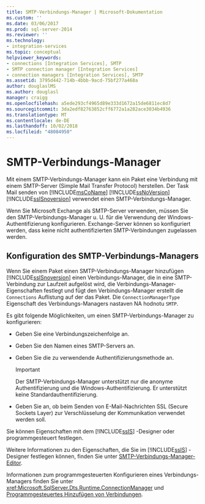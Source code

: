 ```yaml
---
title: SMTP-Verbindungs-Manager | Microsoft-Dokumentation
ms.custom: ''
ms.date: 03/06/2017
ms.prod: sql-server-2014
ms.reviewer: ''
ms.technology:
- integration-services
ms.topic: conceptual
helpviewer_keywords:
- connections [Integration Services], SMTP
- SMTP connection manager [Integration Services]
- connection managers [Integration Services], SMTP
ms.assetid: 3795d442-714b-4bbb-9acd-75bf277a468a
author: douglaslMS
ms.author: douglasl
manager: craigg
ms.openlocfilehash: a5ede293cf4965d89e333d1672a15de6811ec8d7
ms.sourcegitcommit: 3da2edf82763852cff6772a1a282ace3034b4936
ms.translationtype: MT
ms.contentlocale: de-DE
ms.lasthandoff: 10/02/2018
ms.locfileid: "48084950"
---
```

# <a name="smtp-connection-manager"></a>SMTP-Verbindungs-Manager
  Mit einem SMTP-Verbindungs-Manager kann ein Paket eine Verbindung mit einem SMTP-Server (Simple Mail Transfer Protocol) herstellen. Der Task Mail senden von [!INCLUDE[msCoName](../../includes/msconame-md.md)] [!INCLUDE[ssNoVersion](../../includes/ssnoversion-md.md)] [!INCLUDE[ssISnoversion](../../includes/ssisnoversion-md.md)] verwendet einen SMTP-Verbindungs-Manager.  
  
 Wenn Sie Microsoft Exchange als SMTP-Server verwenden, müssen Sie den SMTP-Verbindungs-Manager u. U. für die Verwendung der Windows-Authentifizierung konfigurieren. Exchange-Server können so konfiguriert werden, dass keine nicht authentifizierten SMTP-Verbindungen zugelassen werden.  
  
## <a name="configuration-the-smtp-connection-manager"></a>Konfiguration des SMTP-Verbindungs-Managers  
 Wenn Sie einem Paket einen SMTP-Verbindungs-Manager hinzufügen [!INCLUDE[ssISnoversion](../../includes/ssisnoversion-md.md)] einen Verbindungs-Manager, die in eine SMTP-Verbindung zur Laufzeit aufgelöst wird, die Verbindungs-Manager-Eigenschaften festlegt und fügt den Verbindungs-Manager erstellt die `Connections` Auflistung auf der das Paket. Die `ConnectionManagerType` Eigenschaft des Verbindungs-Managers nastaven NA hodnotu `SMTP`.  
  
 Es gibt folgende Möglichkeiten, um einen SMTP-Verbindungs-Manager zu konfigurieren:  
  
-   Geben Sie eine Verbindungszeichenfolge an.  
  
-   Geben Sie den Namen eines SMTP-Servers an.  
  
-   Geben Sie die zu verwendende Authentifizierungsmethode an.  
  
    > [!IMPORTANT]  
    >  Der SMTP-Verbindungs-Manager unterstützt nur die anonyme Authentifizierung und die Windows-Authentifizierung. Er unterstützt keine Standardauthentifizierung.  
  
-   Geben Sie an, ob beim Senden von E-Mail-Nachrichten SSL (Secure Sockets Layer) zur Verschlüsselung der Kommunikation verwendet werden soll.  
  
 Sie können Eigenschaften mit dem [!INCLUDE[ssIS](../../includes/ssis-md.md)] -Designer oder programmgesteuert festlegen.  
  
 Weitere Informationen zu den Eigenschaften, die Sie im [!INCLUDE[ssIS](../../includes/ssis-md.md)] -Designer festlegen können, finden Sie unter [SMTP-Verbindungs-Manager-Editor](../smtp-connection-manager-editor.md).  
  
 Informationen zum programmgesteuerten Konfigurieren eines Verbindungs-Managers finden Sie unter <xref:Microsoft.SqlServer.Dts.Runtime.ConnectionManager> und [Programmgesteuertes Hinzufügen von Verbindungen](../building-packages-programmatically/adding-connections-programmatically.md).  
  
  
